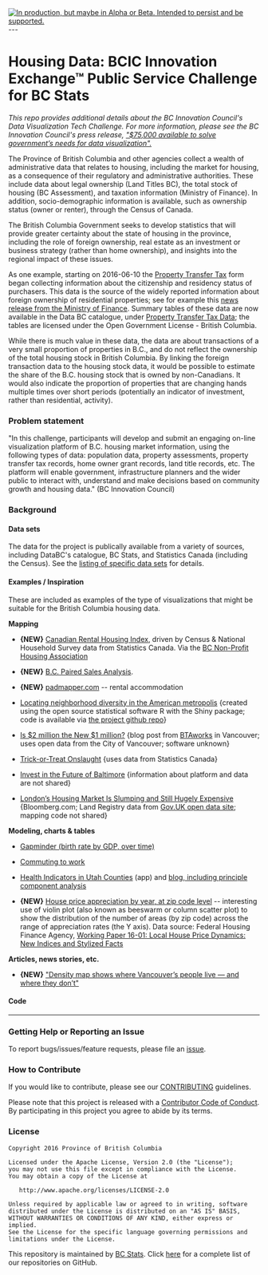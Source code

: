 
<div id="devex-badge">
<a rel="Delivery" href="https://github.com/BCDevExchange/docs/blob/master/discussion/projectstates.md"><img alt="In production, but maybe in Alpha or Beta. Intended to persist and be supported." style="border-width:0" src="http://bcdevexchange.org/badge/3.svg" title="In production, but maybe in Alpha or Beta. Intended to persist and be supported." /></a>
</div>
---

# Housing Data: BCIC Innovation Exchange™ Public Service Challenge for BC Stats

_This repo provides additional details about the BC Innovation Council's Data Visualization Tech Challenge.
For more information, please see the BC Innovation Council's press release, ["$75,000 available to solve government’s needs for data visualization".](http://bcic.ca/news/blog/75000-available-solve-provincial-governments-data-visualization-challenges/)_

The Province of British Columbia and other agencies collect a wealth of administrative data that relates to housing, including the market for housing, as a consequence of their regulatory and administrative authorities. These include data about legal ownership (Land Titles BC), the total stock of housing (BC Assessment), and taxation information (Ministry of Finance). In addition, socio-demographic information is available, such as ownership status (owner or renter), through the Census of Canada.

The British Columbia Government seeks to develop statistics that will provide greater certainty about the state of housing in the province, including the role of foreign ownership, real estate as an investment or business strategy (rather than home ownership), and insights into the regional impact of these issues.

As one example, starting on 2016-06-10 the [Property Transfer Tax](http://www2.gov.bc.ca/gov/content/taxes/property-taxes/property-transfer-tax) form began collecting information about the citizenship and residency status of purchasers. This data is the source of the widely reported information about foreign ownership of residential properties; see for example this [news release from the Ministry of Finance](https://news.gov.bc.ca/releases/2016FIN0034-001354). Summary tables of these data are now available in the Data BC catalogue, under [Property Transfer Tax Data](https://catalogue.data.gov.bc.ca/dataset/property-transfer-tax-data); the tables are licensed under the Open Government License - British Columbia.

While there is much value in these data, the data are about transactions of a very small proportion of properties in B.C., and do not reflect the ownership of the total housing stock in British Columbia. By linking the foreign transaction data to the housing stock data, it would be possible to estimate the share of the B.C. housing stock that is owned by non-Canadians. It would also indicate the proportion of properties that are changing hands multiple times over short periods (potentially an indicator of investment, rather than residential, activity).


### Problem statement 

"In this challenge, participants will develop and submit an engaging on-line visualization platform of B.C. housing
market information, using the following types of data: population data, property assessments, property transfer tax
records, home owner grant records, land title records, etc. The platform will enable government, infrastructure
planners and the wider public to interact with, understand and make decisions based on community growth and
housing data." (BC Innovation Council)


### Background


#### Data sets

The data for the project is publically available from a variety of sources, including DataBC's catalogue, BC Stats, and Statistics Canada (including the Census). See the [listing of specific data sets](data-sets-list.md) for details.


#### Examples / Inspiration

These are included as examples of the type of visualizations that might be suitable for the British Columbia housing data.

**Mapping**

- **{NEW}** [Canadian Rental Housing Index](http://rentalhousingindex.ca/), driven by Census & National Household Survey data from Statistics Canada. Via the [BC Non-Profit Housing Association](http://bcnpha.ca/research/rental-housing-index/)

- **{NEW}** [B.C. Paired Sales Analysis](https://public.tableau.com/profile/bcpairedsalesdata#!/vizhome/BCPairedSalesAnalysis-v12-2016-07-14/PairedSalesSummaryTable). 

- **{NEW}** [padmapper.com](https://www.padmapper.com/apartments/vancouver-bc) -- rental accommodation

- [Locating neighborhood diversity in the American metropolis](https://walkerke.shinyapps.io/neighborhood_diversity/) {created using the open source statistical software R with the Shiny package; code is available via [the project github repo](https://github.com/walkerke/neighborhood_diversity)}

- [Is $2 million the New $1 million?](http://www.btaworks.com/2016/01/28/is-2-million-the-new-1-million/) {blog post from [BTAworks](http://www.btaworks.com/) in Vancouver; uses open data from the City of Vancouver; software unknown}

- [Trick-or-Treat Onslaught](https://censusmapper.ca/maps/136) {uses data from Statistics Canada}

- [Invest in the Future of Baltimore](http://files.zillowstatic.com/research/public/Whitehouse_Hackathon/index.html) {information about platform and data are not shared}

- [London’s Housing Market Is Slumping and Still Hugely Expensive](http://www.bloomberg.com/graphics/uk-property) {Bloomberg.com; Land Registry data from [Gov.UK open data site](https://www.gov.uk/guidance/about-the-price-paid-data); mapping code not shared}

**Modeling, charts & tables**

- [Gapminder (birth rate by GDP, over time)](http://www.gapminder.org/tools/#_chart-type=bubbles)

- [Commuting to work](http://www12.statcan.gc.ca/nhs-enm/2011/as-sa/99-012-x/99-012-x2011003_1-eng.cfm)

- [Health Indicators in Utah Counties](https://juliasilge.shinyapps.io/CountyHealthApp/) (app) and [blog, including principle component analysis](http://juliasilge.com/blog/Health-Care-Indicators/)

- **{NEW}** [House price appreciation by year, at zip code level](https://twitter.com/lenkiefer/status/834943798417440768) -- interesting use of violin plot (also known as beeswarm or column scatter plot) to show the distribution of the number of areas (by zip code) across the range of appreciation rates (the Y axis). Data source: Federal Housing Finance Agency, [Working Paper 16-01: Local House Price Dynamics: New Indices and Stylized Facts](https://www.fhfa.gov/PolicyProgramsResearch/Research/Pages/wp1601.aspx)


**Articles, news stories, etc.**

- **{NEW}** ["Density map shows where Vancouver’s people live — and where they don’t"](http://www.metronews.ca/news/vancouver/2017/02/23/density-map-shows-where-vancouvers-people-live.html)



#### Code

---

### Getting Help or Reporting an Issue

To report bugs/issues/feature requests, please file an [issue](https://github.com/bcgov/bc_population_indicator/issues/).

### How to Contribute

If you would like to contribute, please see our [CONTRIBUTING](CONTRIBUTING.md) guidelines.

Please note that this project is released with a [Contributor Code of Conduct](CODE_OF_CONDUCT.md). By participating in this project you agree to abide by its terms.

### License

    Copyright 2016 Province of British Columbia

    Licensed under the Apache License, Version 2.0 (the "License");
    you may not use this file except in compliance with the License.
    You may obtain a copy of the License at 

       http://www.apache.org/licenses/LICENSE-2.0

    Unless required by applicable law or agreed to in writing, software
    distributed under the License is distributed on an "AS IS" BASIS,
    WITHOUT WARRANTIES OR CONDITIONS OF ANY KIND, either express or implied.
    See the License for the specific language governing permissions and
    limitations under the License.
    
This repository is maintained by [BC Stats](bcstats.gov.bc.ca). Click [here](https://github.com/bcgov/BCStats) for a complete list of our repositories on GitHub.
